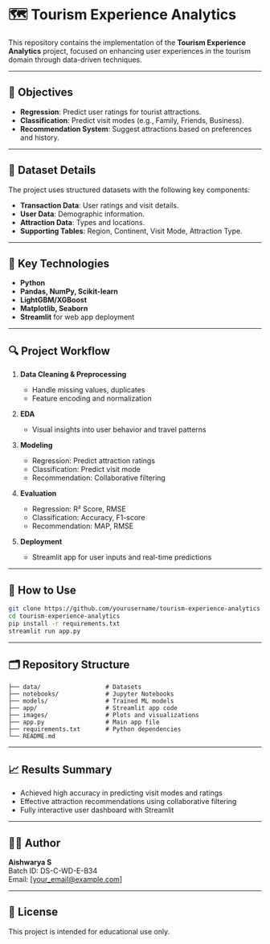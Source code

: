 
# 🗺️ Tourism Experience Analytics

This repository contains the implementation of the **Tourism Experience Analytics** project, focused on enhancing user experiences in the tourism domain through data-driven techniques.

---

## 📌 Objectives

- **Regression**: Predict user ratings for tourist attractions.
- **Classification**: Predict visit modes (e.g., Family, Friends, Business).
- **Recommendation System**: Suggest attractions based on preferences and history.

---

## 🧩 Dataset Details

The project uses structured datasets with the following key components:

- **Transaction Data**: User ratings and visit details.
- **User Data**: Demographic information.
- **Attraction Data**: Types and locations.
- **Supporting Tables**: Region, Continent, Visit Mode, Attraction Type.

---

## 🧠 Key Technologies

- **Python**
- **Pandas, NumPy, Scikit-learn**
- **LightGBM/XGBoost**
- **Matplotlib, Seaborn**
- **Streamlit** for web app deployment

---

## 🔍 Project Workflow

1. **Data Cleaning & Preprocessing**
   - Handle missing values, duplicates
   - Feature encoding and normalization

2. **EDA**
   - Visual insights into user behavior and travel patterns

3. **Modeling**
   - Regression: Predict attraction ratings
   - Classification: Predict visit mode
   - Recommendation: Collaborative filtering

4. **Evaluation**
   - Regression: R² Score, RMSE
   - Classification: Accuracy, F1-score
   - Recommendation: MAP, RMSE

5. **Deployment**
   - Streamlit app for user inputs and real-time predictions

---

## 🚀 How to Use

```bash
git clone https://github.com/yourusername/tourism-experience-analytics.git
cd tourism-experience-analytics
pip install -r requirements.txt
streamlit run app.py
```

---

## 🗂️ Repository Structure

```
├── data/                  # Datasets
├── notebooks/             # Jupyter Notebooks
├── models/                # Trained ML models
├── app/                   # Streamlit app code
├── images/                # Plots and visualizations
├── app.py                 # Main app file
├── requirements.txt       # Python dependencies
└── README.md
```

---

## 📈 Results Summary

- Achieved high accuracy in predicting visit modes and ratings
- Effective attraction recommendations using collaborative filtering
- Fully interactive user dashboard with Streamlit

---

## 🙋‍♀️ Author

**Aishwarya S**  
Batch ID: DS-C-WD-E-B34  
Email: [your_email@example.com]

---

## 📄 License

This project is intended for educational use only.
